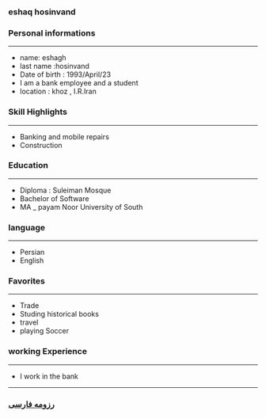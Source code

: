 
### eshaq hosinvand


### Personal informations

---
+ name: eshagh
+ last name :hosinvand
+ Date of birth : 1993/April/23
+ I am a bank employee and a student
+ location : khoz , I.R.Iran


### Skill Highlights

---
+ Banking and mobile repairs
+ Construction


### Education

---
+ Diploma : Suleiman Mosque
+ Bachelor of Software
+ MA
_ payam Noor University of South

### language

---
+ Persian
+ English

### Favorites

---
+ Trade
+ Studing historical books
+ travel 
+ playing Soccer

### working Experience

---
+ I work in the bank




--- 
### [رزومه فارسی](resume-fa.md)
